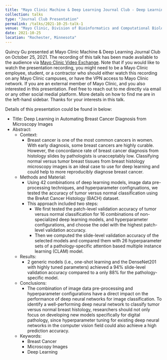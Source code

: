 ```yaml
---
title: "Mayo Clinic Machine & Deep Learning Journal Club - Deep Learning in Automating Breast Cancer Diagnosis from Microscopy Images"
collection: talks
type: "Journal Club Presentation"
permalink: /talks/2021-10-25-talk-1
venue: "Mayo Clinic, Division of Bioinformatics and Computational Biology, Department of Quantitative Health Sciences"
date: 2021-10-25
location: "Rochester, Minnesota"
---
```


Quincy Gu presented at Mayo Clinic Machine & Deep Learning Journal Club on October 25, 2021. The recording of this talk has been made available to the audience via [Mayo Clinic Video Exchange](https://videoexchange.mayo.edu/media/Quincy+Gu+%7C+10+25+21/1_wniwwfir/191597143).
Note that if you would like to watch the presentation recording, you might need to be a Mayo Clinic employee, student, or a contractor who should either watch this recording on any Mayo Clinic campuses, or have the VPN access to Mayo Clinic network. If you are an external member of Mayo Clinic, and you also interested in this presentation. Feel free to reach out to me directly via email or any other social medial platform. More details on how to find me are in the left-hand sidebar. Thanks for your interests in this talk.

Details of this presentation could be found in below:
* Title: Deep Learning in Automating Breast Cancer Diagnosis from Microscopy Images
* Abstract:
    * Context:
        * Breast cancer is one of the most common cancers in women. With early diagnosis, some breast cancers are highly curable. However, the concordance rate of breast cancer diagnosis from histology slides by pathologists is unacceptably low. Classifying normal versus tumor breast tissues from breast histology microscopy images is an ideal case to use for deep learning and could help to more reproducibly diagnose breast cancer.
    * Methods and Material:
        * Using 42 combinations of deep learning models, image data pre-processing techniques, and hyperparameter configruations, we tested the accuracy of tumor versus normal classification using the BreAst Cancer Histology (BACH) dataset.
        * This approach included two steps:
            * We first tested the patch-level validation accuracy of tumor versus normal classification for 16 combinations of non-specialized deep learning models, and hyperparameter configurations, and choose the odel with the highest patch-level validation accuracy.
            * Then we computed the slide-level validation accuracy of the selected models and compared them with 26 hyperparameter sets of a pathology-specific attention based multiple instance learning (CLAM) model.
    * Results:
        * 2 generic models (i.e., one-shot learning and the DenseNet201 with highly tuned parameters) achieved a 94% slide-level validation accuracy compared to a only 88% for the pathology-specific model.
    * Conclusions:
        * The combination of image data pre-processing and hyperparameter configurations have a direct impact on the performance of deep neural networks for image classification. To identify a well-performing deep neural network to classify tumor versus normal breast histology, researchers should not only focus on developing new models specifically for digital pathology, since hyperparameter tuning for existing deep neural networks in the computer vision field could also achieve a high prediction accuracy.
    * Keywords: 
        * Breast Cancer
        * Microscopy Images
        * Deep Learning